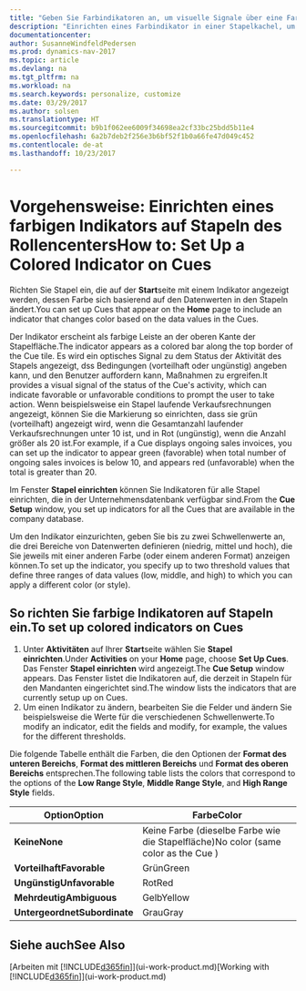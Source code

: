 ```yaml
---
title: "Geben Sie Farbindikatoren an, um visuelle Signale über eine Farbaktivität anzupassen"
description: "Einrichten eines Farbindikator in einer Stapelkachel, um ein personalisiertes visuelles Signal der Farb-Aktivität zu erhalten."
documentationcenter: 
author: SusanneWindfeldPedersen
ms.prod: dynamics-nav-2017
ms.topic: article
ms.devlang: na
ms.tgt_pltfrm: na
ms.workload: na
ms.search.keywords: personalize, customize
ms.date: 03/29/2017
ms.author: solsen
ms.translationtype: HT
ms.sourcegitcommit: b9b1f062ee6009f34698ea2cf33bc25bdd5b11e4
ms.openlocfilehash: 6a2b7deb2f256e3b6bf52f1b0a66fe47d049c452
ms.contentlocale: de-at
ms.lasthandoff: 10/23/2017

---
```

# <a name="how-to-set-up-a-colored-indicator-on-cues"></a><span data-ttu-id="02790-103">Vorgehensweise: Einrichten eines farbigen Indikators auf Stapeln des Rollencenters</span><span class="sxs-lookup"><span data-stu-id="02790-103">How to: Set Up a Colored Indicator on Cues</span></span>
<span data-ttu-id="02790-104">Richten Sie Stapel ein, die auf der **Start**seite mit einem Indikator angezeigt werden, dessen Farbe sich basierend auf den Datenwerten in den Stapeln ändert.</span><span class="sxs-lookup"><span data-stu-id="02790-104">You can set up Cues that appear on the **Home** page to include an indicator that changes color based on the data values in the Cues.</span></span>

<span data-ttu-id="02790-105">Der Indikator erscheint als farbige Leiste an der oberen Kante der Stapelfläche.</span><span class="sxs-lookup"><span data-stu-id="02790-105">The indicator appears as a colored bar along the top border of the Cue tile.</span></span> <span data-ttu-id="02790-106">Es wird ein optisches Signal zu dem Status der Aktivität des Stapels angezeigt, dss Bedingungen (vorteilhaft oder ungünstig) angeben kann, und den Benutzer auffordern kann, Maßnahmen zu ergreifen.</span><span class="sxs-lookup"><span data-stu-id="02790-106">It provides a visual signal of the status of the Cue's activity, which can indicate favorable or unfavorable conditions to prompt the user to take action.</span></span> <span data-ttu-id="02790-107">Wenn beispielsweise ein Stapel laufende Verkaufsrechnungen angezeigt, können Sie die Markierung so einrichten, dass sie grün (vorteilhaft) angezeigt wird, wenn die Gesamtanzahl laufender Verkaufsrechnungen unter 10 ist, und in Rot (ungünstig), wenn die Anzahl größer als 20 ist.</span><span class="sxs-lookup"><span data-stu-id="02790-107">For example, if a Cue displays ongoing sales invoices, you can set up the indicator to appear green (favorable) when total number of ongoing sales invoices is below 10, and appears red (unfavorable) when the total is greater than 20.</span></span>

<span data-ttu-id="02790-108">Im Fenster **Stapel einrichten** können Sie Indikatoren für alle Stapel einrichten, die in der Unternehmensdatenbank verfügbar sind.</span><span class="sxs-lookup"><span data-stu-id="02790-108">From the **Cue Setup** window, you set up indicators for all the Cues that are available in the company database.</span></span>

<span data-ttu-id="02790-109">Um den Indikator einzurichten, geben Sie bis zu zwei Schwellenwerte an, die drei Bereiche von Datenwerten definieren (niedrig, mittel und hoch), die Sie jeweils mit einer anderen Farbe (oder einem anderen Format) anzeigen können.</span><span class="sxs-lookup"><span data-stu-id="02790-109">To set up the indicator, you specify up to two threshold values that define three ranges of data values (low, middle, and high) to which you can apply a different color (or style).</span></span>

## <a name="to-set-up-colored-indicators-on-cues"></a><span data-ttu-id="02790-110">So richten Sie farbige Indikatoren auf Stapeln ein.</span><span class="sxs-lookup"><span data-stu-id="02790-110">To set up colored indicators on Cues</span></span>
1. <span data-ttu-id="02790-111">Unter **Aktivitäten** auf Ihrer **Start**seite wählen Sie **Stapel einrichten**.</span><span class="sxs-lookup"><span data-stu-id="02790-111">Under **Activities** on your **Home** page, choose **Set Up Cues**.</span></span>  
   <span data-ttu-id="02790-112">Das Fenster **Stapel einrichten** wird angezeigt.</span><span class="sxs-lookup"><span data-stu-id="02790-112">The **Cue Setup** window appears.</span></span> <span data-ttu-id="02790-113">Das Fenster listet die Indikatoren auf, die derzeit in Stapeln für den Mandanten eingerichtet sind.</span><span class="sxs-lookup"><span data-stu-id="02790-113">The window lists the indicators that are currently setup up on Cues.</span></span>
2. <span data-ttu-id="02790-114">Um einen Indikator zu ändern, bearbeiten Sie die Felder und ändern Sie beispielsweise die Werte für die verschiedenen Schwellenwerte.</span><span class="sxs-lookup"><span data-stu-id="02790-114">To modify an indicator, edit the fields and modify, for example, the values for the different thresholds.</span></span>  

<span data-ttu-id="02790-115">Die folgende Tabelle enthält die Farben, die den Optionen der **Format des unteren Bereichs**, **Format des mittleren Bereichs** und **Format des oberen Bereichs** entsprechen.</span><span class="sxs-lookup"><span data-stu-id="02790-115">The following table lists the colors that correspond to the options of the **Low Range Style**, **Middle Range Style**, and **High Range Style** fields.</span></span>

| <span data-ttu-id="02790-116">Option</span><span class="sxs-lookup"><span data-stu-id="02790-116">Option</span></span> | <span data-ttu-id="02790-117">Farbe</span><span class="sxs-lookup"><span data-stu-id="02790-117">Color</span></span> |
| --- | --- |
| <span data-ttu-id="02790-118">**Keine**</span><span class="sxs-lookup"><span data-stu-id="02790-118">**None**</span></span> |<span data-ttu-id="02790-119">Keine Farbe (dieselbe Farbe wie die Stapelfläche)</span><span class="sxs-lookup"><span data-stu-id="02790-119">No color (same color as the Cue )</span></span>|
| <span data-ttu-id="02790-120">**Vorteilhaft**</span><span class="sxs-lookup"><span data-stu-id="02790-120">**Favorable**</span></span> |<span data-ttu-id="02790-121">Grün</span><span class="sxs-lookup"><span data-stu-id="02790-121">Green</span></span> |
| <span data-ttu-id="02790-122">**Ungünstig**</span><span class="sxs-lookup"><span data-stu-id="02790-122">**Unfavorable**</span></span> |<span data-ttu-id="02790-123">Rot</span><span class="sxs-lookup"><span data-stu-id="02790-123">Red</span></span> |
| <span data-ttu-id="02790-124">**Mehrdeutig**</span><span class="sxs-lookup"><span data-stu-id="02790-124">**Ambiguous**</span></span> |<span data-ttu-id="02790-125">Gelb</span><span class="sxs-lookup"><span data-stu-id="02790-125">Yellow</span></span> |
| <span data-ttu-id="02790-126">**Untergeordnet**</span><span class="sxs-lookup"><span data-stu-id="02790-126">**Subordinate**</span></span> |<span data-ttu-id="02790-127">Grau</span><span class="sxs-lookup"><span data-stu-id="02790-127">Gray</span></span> |

## <a name="see-also"></a><span data-ttu-id="02790-128">Siehe auch</span><span class="sxs-lookup"><span data-stu-id="02790-128">See Also</span></span>
<span data-ttu-id="02790-129">[Arbeiten mit [!INCLUDE[d365fin](includes/d365fin_md.md)]](ui-work-product.md)</span><span class="sxs-lookup"><span data-stu-id="02790-129">[Working with [!INCLUDE[d365fin](includes/d365fin_md.md)]](ui-work-product.md)</span></span>

